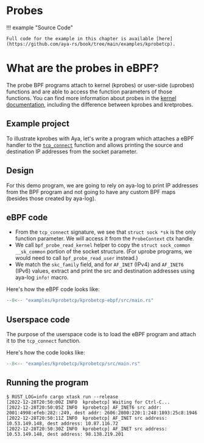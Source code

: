 # Probes

!!! example "Source Code"

    Full code for the example in this chapter is available [here](https://github.com/aya-rs/book/tree/main/examples/kprobetcp).

# What are the probes in eBPF?

The probe BPF programs attach to kernel (kprobes) or user-side (uprobes) functions and are able to access the function parameters of those functions.  You can find more information about probes in the [kernel documentation](https://docs.kernel.org/trace/kprobes.html), including the difference between kprobes and kretprobes.

## Example project

To illustrate kprobes with Aya, let's write a program which
attaches a eBPF handler to the [`tcp_connect`](https://elixir.bootlin.com/linux/latest/source/net/ipv4/tcp_output.c#L3837) function and allows printing the source and destination IP addresses from the socket parameter.

## Design

For this demo program, we are going to rely on aya-log to print IP addresses from the BPF program and not going to have any custom BPF maps (besides those created by aya-log).

## eBPF code
- From the `tcp_connect` signature, we see that `struct sock *sk` is the only function parameter. We will access it from the `ProbeContext` ctx handle.
- We call `bpf_probe_read_kernel` helper to copy the `struct sock_common	__sk_common` portion of the socket structure.  (For uprobe programs, we would need to call `bpf_probe_read_user` instead.)
- We match the `skc_family` field, and for `AF_INET` (IPv4) and `AF_INET6` (IPv6) values, extract and print the src and destination addresses using aya-log `info!` macro.

Here's how the eBPF code looks like:

```rust linenums="1" title="kprobetcp-ebpf/src/main.rs"
--8<-- "examples/kprobetcp/kprobetcp-ebpf/src/main.rs"
```


## Userspace code

The purpose of the userspace code is to load the eBPF program and attach it to the
`tcp_connect` function.

Here's how the code looks like:

```rust linenums="1" title="kprobetcp/src/main.rs"
--8<-- "examples/kprobetcp/kprobetcp/src/main.rs"
```


## Running the program

```console
$ RUST_LOG=info cargo xtask run --release
[2022-12-28T20:50:00Z INFO  kprobetcp] Waiting for Ctrl-C...
[2022-12-28T20:50:05Z INFO  kprobetcp] AF_INET6 src addr: 2001:4998:efeb:282::249, dest addr: 2606:2800:220:1:248:1893:25c8:1946
[2022-12-28T20:50:11Z INFO  kprobetcp] AF_INET src address: 10.53.149.148, dest address: 10.87.116.72
[2022-12-28T20:50:30Z INFO  kprobetcp] AF_INET src address: 10.53.149.148, dest address: 98.138.219.201
```
